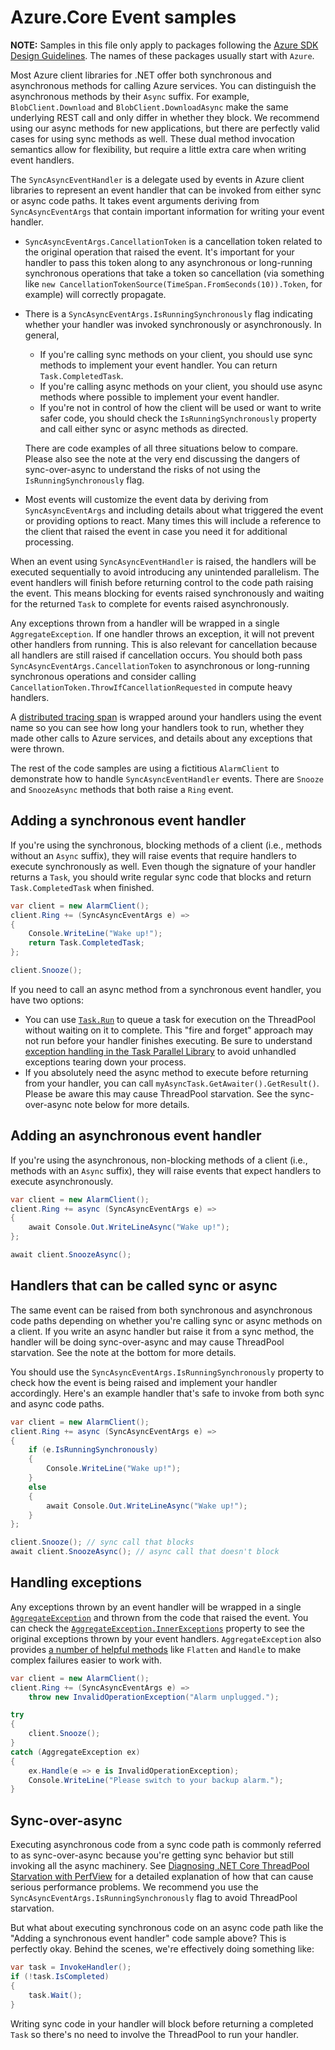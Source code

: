 # Azure.Core Event samples

**NOTE:** Samples in this file only apply to packages following the
[Azure SDK Design Guidelines](https://azure.github.io/azure-sdk/dotnet_introduction.html).
The names of these packages usually start with `Azure`.

Most Azure client libraries for .NET offer both synchronous and asynchronous
methods for calling Azure services.  You can distinguish the asynchronous
methods by their `Async` suffix.  For example, `BlobClient.Download` and
`BlobClient.DownloadAsync` make the same underlying REST call and only differ in
whether they block.  We recommend using our async methods for new applications,
but there are perfectly valid cases for using sync methods as well.  These dual
method invocation semantics allow for flexibility, but require a little extra
care when writing event handlers.

The `SyncAsyncEventHandler` is a delegate used by events in Azure client
libraries to represent an event handler that can be invoked from either sync or
async code paths.  It takes event arguments deriving from `SyncAsyncEventArgs`
that contain important information for writing your event handler.

- `SyncAsyncEventArgs.CancellationToken` is a cancellation token related to the
  original operation that raised the event.  It's important for your handler to
  pass this token along to any asynchronous or long-running synchronous
  operations that take a token so cancellation (via something like
  `new CancellationTokenSource(TimeSpan.FromSeconds(10)).Token`, for example)
  will correctly propagate.

- There is a `SyncAsyncEventArgs.IsRunningSynchronously` flag indicating whether your
  handler was invoked synchronously or asynchronously.  In general,

    - If you're calling sync methods on your client, you should use sync methods
      to implement your event handler.  You can return `Task.CompletedTask`.
    - If you're calling async methods on your client, you should use async
      methods where possible to implement your event handler.
    - If you're not in control of how the client will be used or want to write
      safer code, you should check the `IsRunningSynchronously` property and call
      either sync or async methods as directed.

  There are code examples of all three situations below to compare.  Please also
  see the note at the very end discussing the dangers of sync-over-async to
  understand the risks of not using the `IsRunningSynchronously` flag.

- Most events will customize the event data by deriving from `SyncAsyncEventArgs`
  and including details about what triggered the event or providing options to
  react.  Many times this will include a reference to the client that raised the
  event in case you need it for additional processing.

When an event using `SyncAsyncEventHandler` is raised, the handlers will be
executed sequentially to avoid introducing any unintended parallelism.  The
event handlers will finish before returning control to the code path raising the
event.  This means blocking for events raised synchronously and waiting for the
returned `Task` to complete for events raised asynchronously.

Any exceptions thrown from a handler will be wrapped in a single
`AggregateException`.  If one handler throws an exception, it will not prevent
other handlers from running.  This is also relevant for cancellation because all
handlers are still raised if cancellation occurs.  You should both pass
`SyncAsyncEventArgs.CancellationToken` to asynchronous or long-running
synchronous operations and consider calling `CancellationToken.ThrowIfCancellationRequested`
in compute heavy handlers.

A [distributed tracing span](https://github.com/Azure/azure-sdk-for-net/blob/main/sdk/core/Azure.Core/samples/Diagnostics.md#distributed-tracing)
is wrapped around your handlers using the event name so you can see how long
your handlers took to run, whether they made other calls to Azure services, and
details about any exceptions that were thrown.

The rest of the code samples are using a fictitious `AlarmClient` to demonstrate
how to handle `SyncAsyncEventHandler` events.  There are `Snooze` and
`SnoozeAsync` methods that both raise a `Ring` event.

## Adding a synchronous event handler

If you're using the synchronous, blocking methods of a client (i.e., methods
without an `Async` suffix), they will raise events that require handlers to
execute synchronously as well.  Even though the signature of your handler
returns a `Task`, you should write regular sync code that blocks and return
`Task.CompletedTask` when finished.

```C# Snippet:Azure_Core_Samples_EventSamples_SyncHandler
var client = new AlarmClient();
client.Ring += (SyncAsyncEventArgs e) =>
{
    Console.WriteLine("Wake up!");
    return Task.CompletedTask;
};

client.Snooze();
```

If you need to call an async method from a synchronous event handler, you have
two options:

- You can use [`Task.Run`](https://learn.microsoft.com/dotnet/api/system.threading.tasks.task.run)
  to queue a task for execution on the ThreadPool without waiting on it to
  complete.  This "fire and forget" approach may not run before your handler
  finishes executing.  Be sure to understand
  [exception handling in the Task Parallel Library](https://learn.microsoft.com/dotnet/standard/parallel-programming/exception-handling-task-parallel-library)
  to avoid unhandled exceptions tearing down your process.
- If you absolutely need the async method to execute before returning from your
  handler, you can call `myAsyncTask.GetAwaiter().GetResult()`.  Please be aware
  this may cause ThreadPool starvation.  See the sync-over-async note below for
  more details.

## Adding an asynchronous event handler

If you're using the asynchronous, non-blocking methods of a client (i.e.,
methods with an `Async` suffix), they will raise events that expect handlers to
execute asynchronously.

```C# Snippet:Azure_Core_Samples_EventSamples_AsyncHandler
var client = new AlarmClient();
client.Ring += async (SyncAsyncEventArgs e) =>
{
    await Console.Out.WriteLineAsync("Wake up!");
};

await client.SnoozeAsync();
```

## Handlers that can be called sync or async

The same event can be raised from both synchronous and asynchronous code paths
depending on whether you're calling sync or async methods on a client.  If you
write an async handler but raise it from a sync method, the handler will be
doing sync-over-async and may cause ThreadPool starvation.  See the note at the
bottom for more details.

You should use the `SyncAsyncEventArgs.IsRunningSynchronously` property to check how
the event is being raised and implement your handler accordingly.  Here's an
example handler that's safe to invoke from both sync and async code paths.

```C# Snippet:Azure_Core_Samples_EventSamples_CombinedHandler
var client = new AlarmClient();
client.Ring += async (SyncAsyncEventArgs e) =>
{
    if (e.IsRunningSynchronously)
    {
        Console.WriteLine("Wake up!");
    }
    else
    {
        await Console.Out.WriteLineAsync("Wake up!");
    }
};

client.Snooze(); // sync call that blocks
await client.SnoozeAsync(); // async call that doesn't block
```

## Handling exceptions

Any exceptions thrown by an event handler will be wrapped in a single
[`AggregateException`](https://learn.microsoft.com/dotnet/api/system.aggregateexception) and thrown from the code that raised the event.  You can check the
[`AggregateException.InnerExceptions`](https://learn.microsoft.com/dotnet/api/system.aggregateexception.innerexceptions)
property to see the original exceptions thrown by your event handlers.
`AggregateException` also provides
[a number of helpful methods](https://learn.microsoft.com/archive/msdn-magazine/2009/brownfield/aggregating-exceptions)
like `Flatten` and `Handle` to make complex failures easier to work with.

```C# Snippet:Azure_Core_Samples_EventSamples_Exceptions
var client = new AlarmClient();
client.Ring += (SyncAsyncEventArgs e) =>
    throw new InvalidOperationException("Alarm unplugged.");

try
{
    client.Snooze();
}
catch (AggregateException ex)
{
    ex.Handle(e => e is InvalidOperationException);
    Console.WriteLine("Please switch to your backup alarm.");
}
```

## Sync-over-async

Executing asynchronous code from a sync code path is commonly referred to as
sync-over-async because you're getting sync behavior but still invoking all the
async machinery.  See
[Diagnosing .NET Core ThreadPool Starvation with PerfView](https://learn.microsoft.com/archive/blogs/vancem/diagnosing-net-core-threadpool-starvation-with-perfview-why-my-service-is-not-saturating-all-cores-or-seems-to-stall)
for a detailed explanation of how that can cause serious performance problems.
We recommend you use the `SyncAsyncEventArgs.IsRunningSynchronously` flag to avoid
ThreadPool starvation.

But what about executing synchronous code on an async code path like the "Adding
a synchronous event handler" code sample above?  This is perfectly okay.  Behind
the scenes, we're effectively doing something like:

```C#
var task = InvokeHandler();
if (!task.IsCompleted)
{
    task.Wait();
}
```

Writing sync code in your handler will block before returning a completed `Task`
so there's no need to involve the ThreadPool to run your handler.
